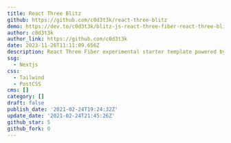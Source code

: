 ```yaml
---
title: React Three Blitz
github: https://github.com/c0d3t3k/react-three-blitz
demo: https://dev.to/c0d3t3k/blitz-js-react-three-fiber-react-three-blitz-ii3
author: c0d3t3k
author_link: https://github.com/c0d3t3k
date: 2023-11-26T11:11:09.656Z
description: React Three Fiber experimental starter template powered by Blitz.js
ssg:
  - Nextjs
css:
  - Tailwind
  - PostCSS
cms: []
category: []
draft: false
publish_date: '2021-02-24T19:24:32Z'
update_date: '2021-02-24T21:45:26Z'
github_star: 5
github_fork: 0
---
```


